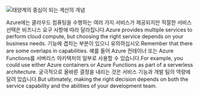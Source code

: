 ![태양계의 중심이 되는 계산의 개념](../media/5-heading.png)

<span data-ttu-id="39ad3-102">Azure에는 클라우드 컴퓨팅을 수행하는 여러 가지 서비스가 제공되지만 적절한 서비스 선택은 비즈니스 요구 사항에 따라 달라집니다.</span><span class="sxs-lookup"><span data-stu-id="39ad3-102">Azure provides multiple services to perform cloud compute, but choosing the right service depends on your business needs.</span></span> <span data-ttu-id="39ad3-103">기능에 겹치는 부분이 있으니 유의하십시오.</span><span class="sxs-lookup"><span data-stu-id="39ad3-103">Remember that there are some overlaps in capabilities.</span></span> <span data-ttu-id="39ad3-104">예를 들어 Azure 컨테이너 또는 Azure Functions를 서버리스 아키텍처의 일부로 사용할 수 있습니다.</span><span class="sxs-lookup"><span data-stu-id="39ad3-104">For example, you could use either Azure containers or Azure Functions as part of a serverless architecture.</span></span> <span data-ttu-id="39ad3-105">궁극적으로 올바른 결정을 내리는 것은 서비스 기능과 개발 팀의 역량에 달려 있습니다.</span><span class="sxs-lookup"><span data-stu-id="39ad3-105">But ultimately, making the right decision depends on both the service capability and the abilities of your development team.</span></span>